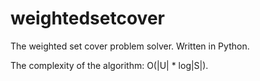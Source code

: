 weightedsetcover
================

The weighted set cover problem solver. Written in Python.

The complexity of the algorithm: O(|U| * log|S|).

